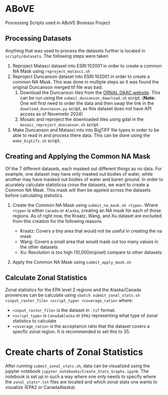 # ABoVE
Processing Scripts used in ABoVE Biomass Project

## Processing Datasets
Anything that was used to process the datasets further is located in `scripts/datasets`. The following steps were taken
1. Reproject Matasci dataset into ESRI:102001 in order to create a common NA Mask using `reproject_matasci.sh`
2. Reproject Duncanson dataset into ESRI:102001 in order to create a common NA Mask. This was done in multiple steps as it was found the original Duncanson merged tif file was bad.
    1. Download the Duncanson tiles from the [ORNAL DAAC website](https://daac.ornl.gov/ABOVE/guides/Boreal_AGB_Density_ICESat2.html). This can be run using the `submit_duncanson_download.sh` script. (**Note:** One will first need to order the data and then swap the link in the `download_duncnason.py` script, as this dataset does not have API access as of Novemebr 2024)
    2. Mosaic and reproject the downloaded tiles using gdal in the `mosaic_reproject_duncanson.sh` script.
3. Make Duncanson and Matasci into into BigTIFF file types in order to be able to read in and process there data. This can be done using the `make_bigtifs.sh` script.

## Creating and Applying the Common NA Mask
Of the 7 different datasets, each masked out different things as no data. For example, one dataset may have only masked out bodies of water, while another may have masked out bodies of water and baren ground. In order to acurately calculate statisticsa cross the datasets, we want to create a Common NA Mask. This mask will then be applied across the datasets before calculating statistics.
1. Create the Common NA Mask using `submit_na_mask.sh <type>`. Where `<type>` is either `Canada` or `Alaska`, creating an NA mask for each of those regions. As of right now, the Kraatz, Wang, and Xu dataset are excluded from this creation for the following reasons
   
    - Kraatz: Covers a tiny area that would not be useful in creating the na mask
    - Wang: Covers a small area that would mask out too many values in the other datasets
    - Xu: Resolution is too high (10,000m/pixel) compare to other datasets
2. Apply the Common NA Mask using `submit_apply_mask.sh`

## Calculate Zonal Statistics
Zonal statistics for the EPA level 2 regions and the Alaska/Canada proviences can be calculate using `sbatch submit_zonal_stats.sh <input_raster_file> <script_type> <coverage_ratio>` where:

- `<input_raster_file>` is the dataset in `.tif` format.
- `<script_type>` is `CanadaAlaska` or `EPA2` representing what type of zonal statistics to calculate
 - `<coverage_ratio>` is the acceptance ratio that the dataset covers a specfic zonal region. It is recommended to set this to 35.

# Create charts of Zonal Statistics
After running `submit_zonal_stats.sh`, data can be visualized using the jupyter notebook `jupyter_notebooks/Create_Stats_Graphs.ipynb`. The notebook is set up in such a way where one only needs to specify where the `zonal_stats*.txt` files are located and which zonal stats one wants to visualize (EPA2 or CanadaAlaska).
